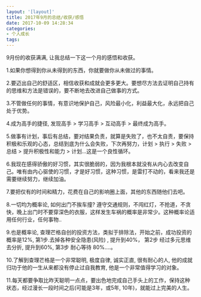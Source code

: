 ```yaml
---
layout: '[layout]'
title: 2017年9月的总结/收获/感悟
date: 2017-10-09 14:28:34
categories:
- 个人成长
tags: 
---
```


9月份的收获满满, 让我总结一下这一个月的感悟和收获。

1.如果你想得到你从未得到的东西，你就要做你从未做过的事情。

2.要迈出自己的舒适区，相信收获和成就会更多更大。要想尽方法去证明自己持有的思维和方法是错误的，要不断地去改进自己做事的方式。

<!-- more -->

3.不管做任何的事情，有意识地保护自己，风险最小化，利益最大化，永远把自己处于优势。

4.成为高手的捷径, 发现高手 > 学习高手 > 互动高手 > 最终成为高手。

5.做事有计划，事后有总结，要对结果负责，就算是失败了，也不太自责，要保持积极和乐观的心态，总结到底为什么会失败，下次再努力，计划 > 执行 > 失败 > 总结 > 提升积极性和能力 > 计划...这是一个良性循环。

6.我现在感得骄傲的好习惯，其实很脆弱的，因为我根本就没有从内心去改变自己。唯有由内心驱使的习惯，才是好习惯，这种习惯，是雷打不动的，看来我还是需要继续努力，继续加油。

7.要把仅有的时间和精力，花费在自己的影响圈上面，其他的东西随他们去吧。

8.一切均为概率论, 如何出门不挨车撞? 遵守交通规则，不闯红灯，不抢道，不贪快，晚上出门时不要穿深色的衣服，这样发生车祸的概率是非常少。这种概率论适用任何行业，任何事物..

9.也是概率论, 查理芒格自创的投资方法，类拟于排除法，开始之前，成功投资的概率是12%, 第1步.去掉各种安全隐患(风险) , 提升到40%， 第2步 经过多元思维去分折, 提升到60%,  第3步 耐心等待 80%....。

10.了解到查理芒格是一个非常聪明, 极度自律, 诚实正直, 很有耐心的人, 他的成就归功于他的一生从来都没有停止过自我教育, 他是一个非常值得学习的对象。

11.每天都要争取比昨天聪明一点点，要出色地完成自己手头上的工作，保持这种状态，经过漫长一段时间之后(可能是3年，或5年, 10年)，就能过上完美的人生。